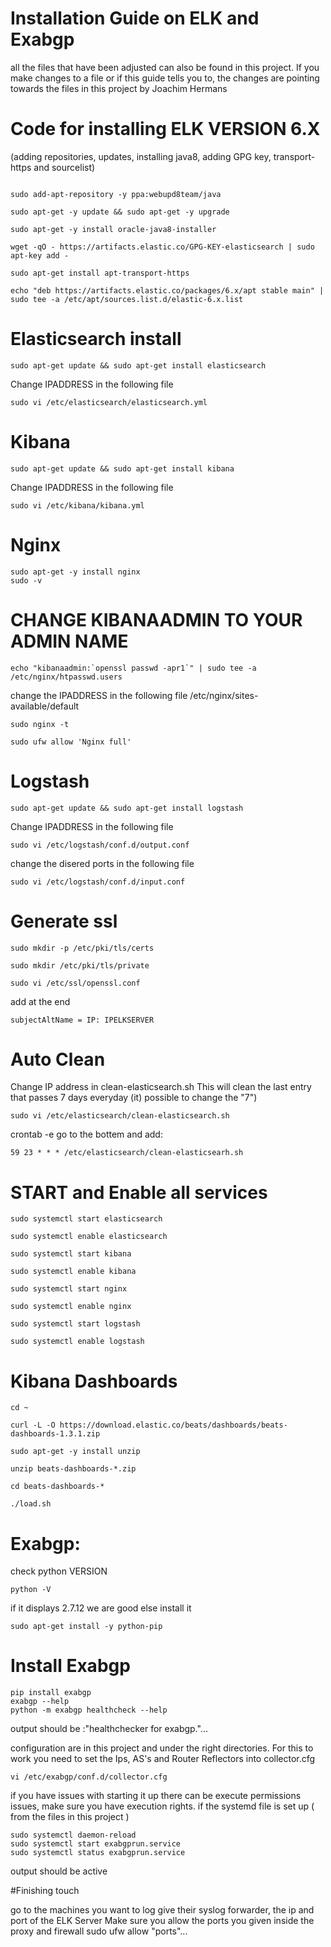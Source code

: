 # Installation Guide on ELK and Exabgp
all the files that have been adjusted can also be found in this project.
 If you make changes to a file or if this guide tells you to, the changes are pointing towards the files in this project
 by Joachim Hermans

# Code for installing ELK VERSION 6.X
(adding repositories, updates, installing java8, adding GPG key, transport-https and sourcelist)
```

sudo add-apt-repository -y ppa:webupd8team/java

sudo apt-get -y update && sudo apt-get -y upgrade

sudo apt-get -y install oracle-java8-installer

wget -qO - https://artifacts.elastic.co/GPG-KEY-elasticsearch | sudo apt-key add -

sudo apt-get install apt-transport-https

echo "deb https://artifacts.elastic.co/packages/6.x/apt stable main" | sudo tee -a /etc/apt/sources.list.d/elastic-6.x.list
```

# Elasticsearch install
```
sudo apt-get update && sudo apt-get install elasticsearch
```
Change IPADDRESS in the following file
```
sudo vi /etc/elasticsearch/elasticsearch.yml
```
# Kibana
```
sudo apt-get update && sudo apt-get install kibana
```
Change IPADDRESS in the following file
```
sudo vi /etc/kibana/kibana.yml
```
# Nginx 
```
sudo apt-get -y install nginx
sudo -v
```
# CHANGE KIBANAADMIN TO YOUR ADMIN NAME
```
echo "kibanaadmin:`openssl passwd -apr1`" | sudo tee -a /etc/nginx/htpasswd.users
```
change the IPADDRESS in the following file
/etc/nginx/sites-available/default
```
sudo nginx -t

sudo ufw allow 'Nginx full'
```

# Logstash
```
sudo apt-get update && sudo apt-get install logstash
```
Change IPADDRESS in the following file
```
sudo vi /etc/logstash/conf.d/output.conf
```

change the disered ports in the following file
```
sudo vi /etc/logstash/conf.d/input.conf
```
# Generate ssl
```
sudo mkdir -p /etc/pki/tls/certs

sudo mkdir /etc/pki/tls/private

sudo vi /etc/ssl/openssl.conf
```

add at the end
```
subjectAltName = IP: IPELKSERVER
```
# Auto Clean
Change IP address in clean-elasticsearch.sh
This will clean the last entry that passes 7 days everyday (it) possible to change the "7")
```
sudo vi /etc/elasticsearch/clean-elasticsearch.sh
```
crontab -e
go to the bottem and add: 
```
59 23 * * * /etc/elasticsearch/clean-elasticsearh.sh
```
# START and Enable all services
```
sudo systemctl start elasticsearch

sudo systemctl enable elasticsearch

sudo systemctl start kibana

sudo systemctl enable kibana

sudo systemctl start nginx

sudo systemctl enable nginx

sudo systemctl start logstash

sudo systemctl enable logstash
```
# Kibana Dashboards
```
cd ~

curl -L -O https://download.elastic.co/beats/dashboards/beats-dashboards-1.3.1.zip

sudo apt-get -y install unzip

unzip beats-dashboards-*.zip

cd beats-dashboards-*

./load.sh
```
# Exabgp:

check python VERSION
```
python -V
```
if it displays 2.7.12 we are good
else install it
```
sudo apt-get install -y python-pip
```
# Install Exabgp
```
pip install exabgp
exabgp --help
python -m exabgp healthcheck --help
```
output should be :"healthchecker for exabgp."...

configuration are in this project and under the right directories.
For this to work you need to set the Ips, AS's and Router Reflectors into collector.cfg
```
vi /etc/exabgp/conf.d/collector.cfg
```
if you have issues with starting it up there can be execute permissions issues, make sure you have execution rights.
if the systemd file is set up ( from the files in this project )

```
sudo systemctl daemon-reload
sudo systemctl start exabgprun.service
sudo systemctl status exabgprun.service
```
output should be active

#Finishing touch

go to the machines you want to log 
give their syslog forwarder, the ip and port of the ELK Server
Make sure you allow the ports you given inside the proxy and firewall
sudo ufw allow "ports"...
